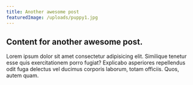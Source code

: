 ```yaml
---
title: Another awesome post
featuredImage: /uploads/puppy1.jpg
---
```

## Content for **another awesome post**. 

Lorem ipsum dolor sit amet consectetur adipisicing elit. Similique tenetur esse quis exercitationem porro fugiat? Explicabo asperiores repellendus odit fuga delectus vel ducimus corporis laborum, totam officiis. Quos, autem quam.
